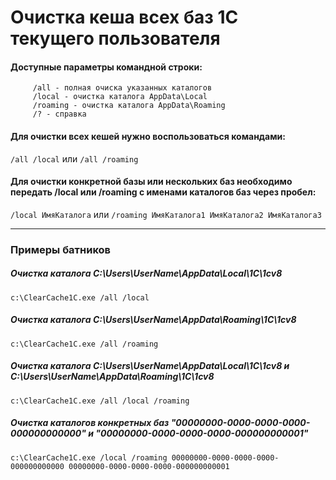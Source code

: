 # Очистка кеша всех баз 1С текущего пользователя

#### Доступные параметры командной строки:
```bsl     
     /all - полная очиска указанных каталогов
     /local - очистка каталога AppData\Local
     /roaming - очистка каталога AppData\Roaming
     /? - справка
```

#### Для очистки всех кешей нужно воспользоваться командами:
```/all /local```
или
```/all /roaming```

#### Для очистки конкретной базы или нескольких баз необходимо передать /local или /roaming с именами каталогов баз через пробел:
```/local ИмяКаталога```
или
```/roaming ИмяКаталога1 ИмяКаталога2 ИмяКаталога3```
___
### Примеры батников
##### Очистка каталога C:\Users\UserName\AppData\Local\1C\1cv8
```c:\ClearCache1C.exe /all /local```
##### Очистка каталога C:\Users\UserName\AppData\Roaming\1C\1cv8
```c:\ClearCache1C.exe /all /roaming```
##### Очистка каталога C:\Users\UserName\AppData\Local\1C\1cv8 и C:\Users\UserName\AppData\Roaming\1C\1cv8
```c:\ClearCache1C.exe /all /local /roaming```
##### Очистка каталогов конкретных баз "00000000-0000-0000-0000-000000000000" и "00000000-0000-0000-0000-000000000001"
```c:\ClearCache1C.exe /local /roaming 00000000-0000-0000-0000-000000000000 00000000-0000-0000-0000-000000000001```
